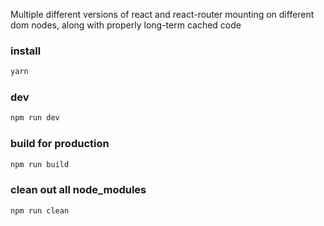 Multiple different versions of react and react-router mounting on different dom nodes, along with properly long-term cached code

### install
```bash
yarn
```
### dev
```bash
npm run dev
```
### build for production
```bash
npm run build
```
### clean out all node_modules
```bash
npm run clean
```
